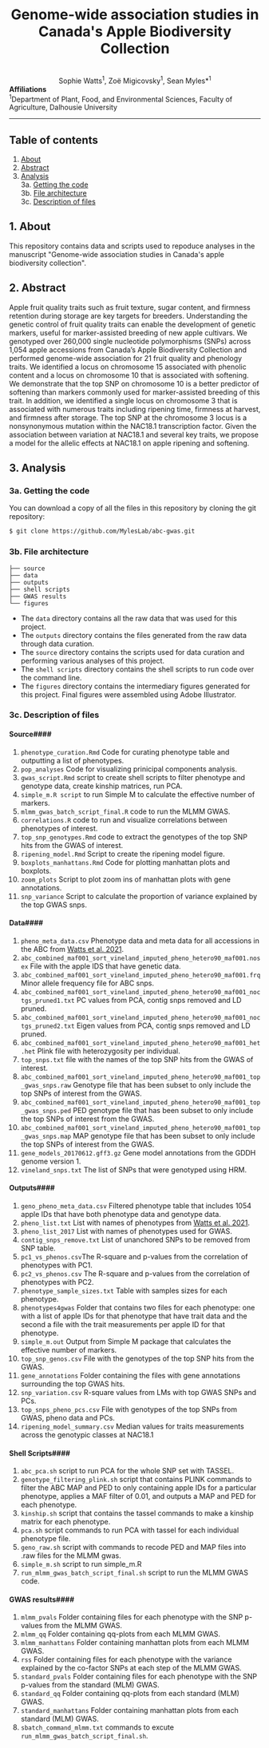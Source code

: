 <div align="center">
    <h1>Genome-wide association studies in Canada's Apple Biodiversity Collection</h1>
    <br />
    Sophie Watts<sup>1</sup>, ‪Zoë Migicovsky<sup>1</sup>, Sean Myles*<sup>1</sup>
    <br />
</div>
<b>Affiliations</b><br />
<sup>1</sup>Department of Plant, Food, and Environmental Sciences, Faculty of Agriculture, Dalhousie University

---

## Table of contents

1. [About](#1-about) </br>
2. [Abstract](#2-abstract) </br>
3. [Analysis](#3-analysis) </br>
3a. [Getting the code](#3a-getting-the-code) <br />
3b. [File architecture](#3b-file-architecture) <br />
3c. [Description of files](#3c-description-of-files) <br />

## 1. About
This repository contains data and scripts used to repoduce analyses in the manuscript "Genome-wide association studies in Canada's apple biodiversity collection".

## 2. Abstract
Apple fruit quality traits such as fruit texture, sugar content, and firmness retention during storage are key targets for breeders. Understanding the genetic control of fruit quality traits can enable the development of genetic markers, useful for marker-assisted breeding of new apple cultivars. We genotyped over 260,000 single nucleotide polymorphisms (SNPs) across 1,054 apple accessions from Canada’s Apple Biodiversity Collection and performed genome-wide association for 21 fruit quality and phenology traits. We identified a locus on chromosome 15 associated with phenolic content and a locus on chromosome 10 that is associated with softening. We demonstrate that the top SNP on chromosome 10 is a better predictor of softening than markers commonly used for marker-assisted breeding of this trait. In addition, we identified a single locus on chromosome 3 that is associated with numerous traits including ripening time, firmness at harvest, and firmness after storage. The top SNP at the chromosome 3 locus is a nonsynonymous mutation within the NAC18.1 transcription factor. Given the association between variation at NAC18.1 and several key traits, we propose a model for the allelic effects at NAC18.1 on apple ripening and softening.


## 3. Analysis

### 3a. Getting the code

You can download a copy of all the files in this repository by cloning the git repository:

```sh
$ git clone https://github.com/MylesLab/abc-gwas.git
```


### 3b. File architecture

```
├── source
├── data
├── outputs
├── shell scripts
├── GWAS results
└── figures
```

- The `data` directory contains all the raw data that was used for this project.
- The `outputs` directory contains the files generated from the raw data through data curation.
- The `source` directory contains the scripts used for data curation and performing various analyses of this project.
- The `shell scripts` directory contains the shell scripts to run code over the command line.
- The `figures` directory contains the intermediary figures generated for this project. Final figures were assembled using Adobe Illustrator. 


### 3c. Description of files

#### Source####

1. `phenotype_curation.Rmd` Code for curating phenotype table and outputting a list of phenotypes.
2. `pop_analyses` Code for visualizing prinicipal components analysis.
3. `gwas_script.Rmd` script to create shell scripts to filter phenotype and genotype data, create kinship matrices, run PCA.
4. `simple_m.R script` to run Simple M to calculate the effective number of markers.
5. `mlmm_gwas_batch_script_final.R` code to run the MLMM GWAS.
6. `correlations.R` code to run and visualize correlations between phenotypes of interest.
7. `top_snp_genotypes.Rmd` code to extract the genotypes of the top SNP hits from the GWAS of interest.  
8. `ripening_model.Rmd` Script to create the ripening model figure.
9. `boxplots_manhattans.Rmd` Code for plotting manhattan plots and boxplots.
10. `zoom_plots` Script to plot zoom ins of manhattan plots with gene annotations.
11. `snp_variance` Script to calculate the proportion of variance explained by the top GWAS snps.


#### Data####

1. `pheno_meta_data.csv` Phenotype data and meta data for all accessions in the ABC from [Watts et al. 2021](https://nph.onlinelibrary.wiley.com/doi/full/10.1002/ppp3.10211).
2. `abc_combined_maf001_sort_vineland_imputed_pheno_hetero90_maf001.nosex` File with the apple IDS that have genetic data.
3. `abc_combined_maf001_sort_vineland_imputed_pheno_hetero90_maf001.frq` Minor allele frequency file for ABC snps.
4. `abc_combined_maf001_sort_vineland_imputed_pheno_hetero90_maf001_noctgs_pruned1.txt` PC values from PCA, contig snps removed and LD pruned.
5. `abc_combined_maf001_sort_vineland_imputed_pheno_hetero90_maf001_noctgs_pruned2.txt` Eigen values from PCA, contig snps removed and LD pruned.
6. `abc_combined_maf001_sort_vineland_imputed_pheno_hetero90_maf001_het.het` Plink file with heterozygosity per individual.
7. `top_snps.txt` file with the names of the top SNP hits from the GWAS of interest.
8. `abc_combined_maf001_sort_vineland_imputed_pheno_hetero90_maf001_top_gwas_snps.raw` Genotype file that has been subset to only include the top SNPs of interest from the GWAS.
9. `abc_combined_maf001_sort_vineland_imputed_pheno_hetero90_maf001_top_gwas_snps.ped` PED genotype file that has been subset to only include the top SNPs of interest from the GWAS.
10. `abc_combined_maf001_sort_vineland_imputed_pheno_hetero90_maf001_top_gwas_snps.map` MAP genotype file that has been subset to only include the top SNPs of interest from the GWAS.
11. `gene_models_20170612.gff3.gz` Gene model annotations from the GDDH genome version 1.
12. `vineland_snps.txt` The list of SNPs that were genotyped using HRM.

#### Outputs####

1. `geno_pheno_meta_data.csv` Filtered phenotype table that includes 1054 apple IDs that have both phenotype data and genotype data.
2. `pheno_list.txt` List with names of phenotypes from [Watts et al. 2021](https://nph.onlinelibrary.wiley.com/doi/full/10.1002/ppp3.10211).
3. `pheno_list_2017` List with names of phenotypes used for GWAS.
3. `contig_snps_remove.txt` List of unanchored SNPs to be removed from SNP table.
4. `pc1_vs_phenos.csv`The R-square and p-values from the correlation of phenotypes with PC1.
5. `pc2_vs_phenos.csv` The R-square and p-values from the correlation of phenotypes with PC2.
6. `phenotype_sample_sizes.txt` Table with samples sizes for each phenotype.
7. `phenotypes4gwas` Folder that contains two files for each phenotype: one with a list of apple IDs for that phenotype that have trait data and the second a file with the trait measurements per apple ID for that phenotype.
8. `simple_m.out` Output from Simple M package that calculates the effective number of markers.
9. `top_snp_genos.csv` File with the genotypes of the top SNP hits from the GWAS.
10. `gene_annotations` Folder containing the files with gene annotations surrounding the top GWAS hits.
11. `snp_variation.csv` R-square values from LMs with top GWAS SNPs and PCs.
12. `top_snps_pheno_pcs.csv` File with genotypes of the top SNPs from GWAS, pheno data and PCs.
13. `ripening_model_summary.csv` Median values for traits measurements across the genotypic classes at NAC18.1


#### Shell Scripts####

1. `abc_pca.sh` script to run PCA for the whole SNP set with TASSEL.
2. `genotype_filtering_plink.sh` script that contains PLINK commands to filter the ABC MAP and PED to only containing apple IDs for a particular phenotype, applies a MAF filter of 0.01, and outputs a MAP and PED for each phenotype.
2. `kinship.sh` script that contains the tassel commands to make a kinship matrix for each phenotype.
3. `pca.sh` script commands to run PCA with tassel for each individual phenotype file.
5. `geno_raw.sh` script with commands to recode PED and MAP files into .raw files for the MLMM gwas.
6. `simple_m.sh` script to run simple_m.R
7. `run_mlmm_gwas_batch_script_final.sh` script to run the MLMM GWAS code.


#### GWAS results####

1. `mlmm_pvals` Folder containing files for each phenotype with the SNP p-values from the MLMM GWAS.
2. `mlmm_qq` Folder containing qq-plots from each MLMM GWAS.
3. `mlmm_manhattans` Folder containing manhattan plots from each MLMM GWAS.
4. `rss` Folder containing files for each phenotype with the variance explained by the co-factor SNPs at each step of the MLMM GWAS.
5. `standard_pvals` Folder containing files for each phenotype with the SNP p-values from the standard (MLM) GWAS.
5. `standard_qq` Folder containing qq-plots from each standard (MLM) GWAS.
6. `standard_manhattans` Folder containing manhattan plots from each standard (MLM) GWAS.
7. `sbatch_command_mlmm.txt` commands to excute `run_mlmm_gwas_batch_script_final.sh`.









